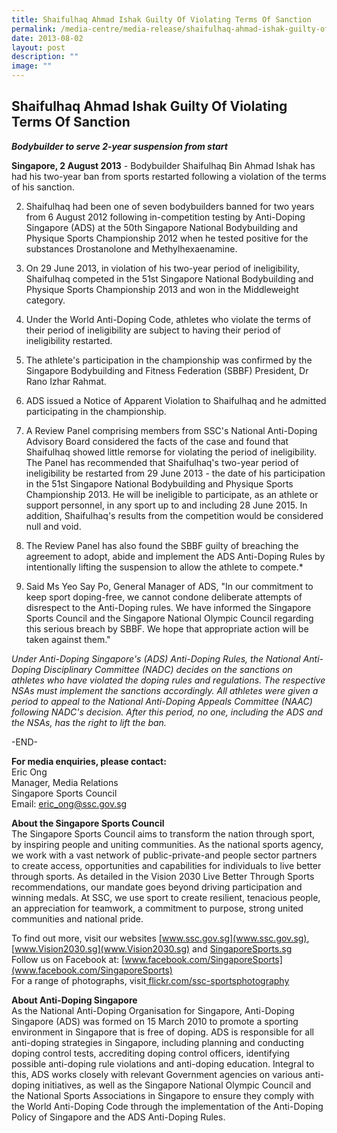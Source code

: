 ```yaml
---
title: Shaifulhaq Ahmad Ishak Guilty Of Violating Terms Of Sanction
permalink: /media-centre/media-release/shaifulhaq-ahmad-ishak-guilty-of-violating-terms-of-sanction/
date: 2013-08-02
layout: post
description: ""
image: ""
---
```

## **Shaifulhaq Ahmad Ishak Guilty Of Violating Terms Of Sanction**

***Bodybuilder to serve 2-year suspension from start***

**Singapore, 2 August 2013** - Bodybuilder Shaifulhaq Bin Ahmad Ishak has had his two-year ban from sports restarted following a violation of the terms of his sanction.

2. Shaifulhaq had been one of seven bodybuilders banned for two years from 6 August 2012 following in-competition testing by Anti-Doping Singapore (ADS) at the 50th Singapore National Bodybuilding and Physique Sports Championship 2012 when he tested positive for the substances Drostanolone and Methylhexaenamine.

3. On 29 June 2013, in violation of his two-year period of ineligibility, Shaifulhaq competed in the 51st Singapore National Bodybuilding and Physique Sports Championship 2013 and won in the Middleweight category.

4. Under the World Anti-Doping Code, athletes who violate the terms of their period of ineligibility are subject to having their period of ineligibility restarted.

5. The athlete's participation in the championship was confirmed by the Singapore Bodybuilding and Fitness Federation (SBBF) President, Dr Rano Izhar Rahmat.

6. ADS issued a Notice of Apparent Violation to Shaifulhaq and he admitted participating in the championship.

7. A Review Panel comprising members from SSC's National Anti-Doping Advisory Board considered the facts of the case and found that Shaifulhaq showed little remorse for violating the period of ineligibility. The Panel has recommended that Shaifulhaq's two-year period of ineligibility be restarted from 29 June 2013 - the date of his participation in the 51st Singapore National Bodybuilding and Physique Sports Championship 2013. He will be ineligible to participate, as an athlete or support personnel, in any sport up to and including 28 June 2015. In addition, Shaifulhaq's results from the competition would be considered null and void.

8. The Review Panel has also found the SBBF guilty of breaching the agreement to adopt, abide and implement the ADS Anti-Doping Rules by intentionally lifting the suspension to allow the athlete to compete.*

9. Said Ms Yeo Say Po, General Manager of ADS, "In our commitment to keep sport doping-free, we cannot condone deliberate attempts of disrespect to the Anti-Doping rules. We have informed the Singapore Sports Council and the Singapore National Olympic Council regarding this serious breach by SBBF. We hope that appropriate action will be taken against them."

*Under Anti-Doping Singapore's (ADS) Anti-Doping Rules, the National Anti-Doping Disciplinary Committee (NADC) decides on the sanctions on athletes who have violated the doping rules and regulations. The respective NSAs must implement the sanctions accordingly. All athletes were given a period to appeal to the National Anti-Doping Appeals Committee (NAAC) following NADC's decision. After this period, no one, including the ADS and the NSAs, has the right to lift the ban.*

-END-

**For media enquiries, please contact:**
<br>Eric Ong
<br>Manager, Media Relations
<br>Singapore Sports Council
<br>Email: [eric_ong@ssc.gov.sg](eric_ong@ssc.gov.sg)

**About the Singapore Sports Council**
<br>
The Singapore Sports Council aims to transform the nation through sport, by inspiring people and uniting communities. As the national sports agency, we work with a vast network of public-private-and people sector partners to create access, opportunities and capabilities for individuals to live better through sports. As detailed in the Vision 2030 Live Better Through Sports recommendations, our mandate goes beyond driving participation and winning medals. At SSC, we use sport to create resilient, tenacious people, an appreciation for teamwork, a commitment to purpose, strong united communities and national pride.

To find out more, visit our websites [www.ssc.gov.sg](www.ssc.gov.sg), [www.Vision2030.sg](www.Vision2030.sg) and [SingaporeSports.sg](SingaporeSports.sg)
<br>
Follow us on Facebook at: [www.facebook.com/SingaporeSports](www.facebook.com/SingaporeSports)
<br>
For a range of photographs, visit[ flickr.com/ssc-sportsphotography]( flickr.com/ssc-sportsphotography)

**About Anti-Doping Singapore**
<br>
As the National Anti-Doping Organisation for Singapore, Anti-Doping Singapore (ADS) was formed on 15 March 2010 to promote a sporting environment in Singapore that is free of doping. ADS is responsible for all anti-doping strategies in Singapore, including planning and conducting doping control tests, accrediting doping control officers, identifying possible anti-doping rule violations and anti-doping education. Integral to this, ADS works closely with relevant Government agencies on various anti-doping initiatives, as well as the Singapore National Olympic Council and the National Sports Associations in Singapore to ensure they comply with the World Anti-Doping Code through the implementation of the Anti-Doping Policy of Singapore and the ADS Anti-Doping Rules.